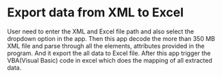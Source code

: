 # Export data from XML to Excel

User need to enter the XML and Excel file path and also select the dropdown option in the app.
Then this app decode the more than 350 MB XML file and parse through all the elements, attributes provided in the program.
And it export the all data to Excel file.
After this app trigger the VBA(Visual Basic) code in excel which does the mapping of all extracted data.
